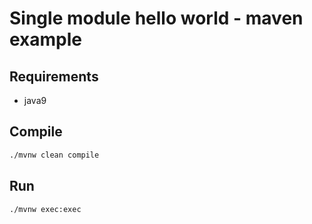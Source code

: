 # Single module hello world - maven example

## Requirements
- java9

## Compile
```bash
./mvnw clean compile
```

## Run
```bash
./mvnw exec:exec
```
